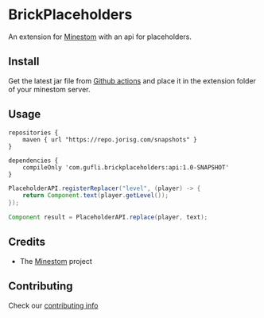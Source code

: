 # BrickPlaceholders

An extension for [Minestom](https://github.com/Minestom/Minestom) with an api for placeholders.

## Install

Get the latest jar file from [Github actions](https://github.com/MinestomBrick/BrickPermissions/actions) 
and place it in the extension folder of your minestom server.

## Usage

```
repositories {
    maven { url "https://repo.jorisg.com/snapshots" }
}

dependencies {
    compileOnly 'com.gufli.brickplaceholders:api:1.0-SNAPSHOT'
}
```

```java
PlaceholderAPI.registerReplacer("level", (player) -> {
    return Component.text(player.getLevel());
});

Component result = PlaceholderAPI.replace(player, text);
```

## Credits

* The [Minestom](https://github.com/Minestom/Minestom) project

## Contributing

Check our [contributing info](CONTRIBUTING.md)

